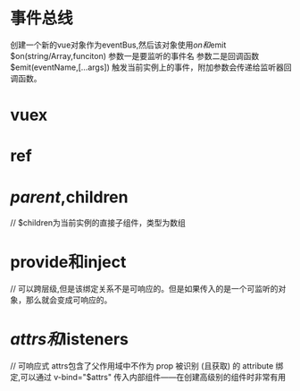 # 事件总线
创建一个新的vue对象作为eventBus,然后该对象使用$on和$emit
$on(string/Array,funciton)
参数一是要监听的事件名
参数二是回调函数
$emit(eventName,[...args])
触发当前实例上的事件，附加参数会传递给监听器回调函数。
# vuex
# ref
# $parent,$children
// $children为当前实例的直接子组件，类型为数组
# provide和inject
// 可以跨层级,但是该绑定关系不是可响应的。但是如果传入的是一个可监听的对象，那么就会变成可响应的。
# $attrs和$listeners
// 可响应式
attrs包含了父作用域中不作为 prop 被识别 (且获取) 的 attribute 绑定,可以通过 v-bind="$attrs" 传入内部组件——在创建高级别的组件时非常有用